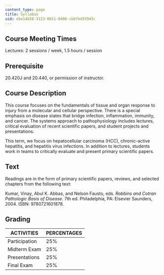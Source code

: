```yaml
---
content_type: page
title: Syllabus
uid: ebe14b58-3123-0b51-0408-cbb7ed55945c
---
```


Course Meeting Times
--------------------

Lectures: 2 sessions / week, 1.5 hours / session

Prerequisite
------------

20.420J and 20.440, or permission of instructor.

Course Description
------------------

This course focuses on the fundamentals of tissue and organ response to injury from a molecular and cellular perspective. There is a special emphasis on disease states that bridge infection, inflammation, immunity, and cancer. The systems approach to pathophysiology includes lectures, critical evaluation of recent scientific papers, and student projects and presentations.

This term, we focus on hepatocellular carcinoma (HCC), chronic-active hepatitis, and hepatitis virus infections. In addition to lectures, students work in teams to critically evaluate and present primary scientific papers.

Text
----

Readings are in the form of primary scientific papers, reviews, and selected chapters from the following text:

Kumar, Vinay, Abul K. Abbas, and Nelson Fausto, eds. _Robbins and Cotran Pathologic Basis of Disease_. 7th ed. Philadelphia, PA: Elsevier Saunders, 2004. ISBN: 9780721601878.

Grading
-------

| ACTIVITIES | PERCENTAGES |
| --- | --- |
| Participation | 25% |
| Midterm Exam | 25% |
| Presentations | 25% |
| Final Exam | 25%